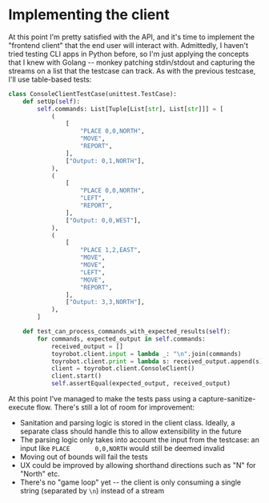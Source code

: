 # Implementing the client

At this point I'm pretty satisfied with the API, and it's time to implement the "frontend client" that the end user will
interact with. Admittedly, I haven't tried testing CLI apps in Python before, so I'm just applying the concepts that I
knew with Golang -- monkey patching stdin/stdout and capturing the streams on a list that the testcase can track. As
with the previous testcase, I'll use table-based tests:

```python
class ConsoleClientTestCase(unittest.TestCase):
    def setUp(self):
        self.commands: List[Tuple[List[str], List[str]]] = [
            (
                [
                    "PLACE 0,0,NORTH",
                    "MOVE",
                    "REPORT",
                ],
                ["Output: 0,1,NORTH"],
            ),
            (
                [
                    "PLACE 0,0,NORTH",
                    "LEFT",
                    "REPORT",
                ],
                ["Output: 0,0,WEST"],
            ),
            (
                [
                    "PLACE 1,2,EAST",
                    "MOVE",
                    "MOVE",
                    "LEFT",
                    "MOVE",
                    "REPORT",
                ],
                ["Output: 3,3,NORTH"],
            ),
        ]

    def test_can_process_commands_with_expected_results(self):
        for commands, expected_output in self.commands:
            received_output = []
            toyrobot.client.input = lambda _: "\n".join(commands)
            toyrobot.client.print = lambda s: received_output.append(s)
            client = toyrobot.client.ConsoleClient()
            client.start()
            self.assertEqual(expected_output, received_output)
```

At this point I've managed to make the tests pass using a capture-sanitize-execute flow. There's still a lot of room for
improvement:

- Sanitation and parsing logic is stored in the client class. Ideally, a separate class should handle this to allow
  extensibility in the future
- The parsing logic only takes into account the input from the testcase: an input like `PLACE       0,0,NORTH` would
  still be deemed invalid
- Moving out of bounds will fail the tests
- UX could be improved by allowing shorthand directions such as "N" for "North" etc.
- There's no "game loop" yet -- the client is only consuming a single string (separated by `\n`) instead of a stream